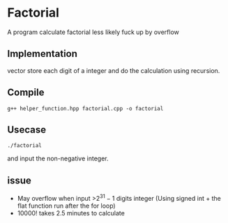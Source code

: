 # Factorial
A program calculate factorial less likely fuck up by overflow
## Implementation
vector store each digit of a integer and do the calculation using recursion.
## Compile
```
g++ helper_function.hpp factorial.cpp -o factorial
```
## Usecase
```
./factorial
```
and input the non-negative integer. 

## issue
- May overflow when input >$2^{31}-1$ digits integer (Using signed int + the flat function run after the for loop)
- 10000! takes 2.5 minutes to calculate
